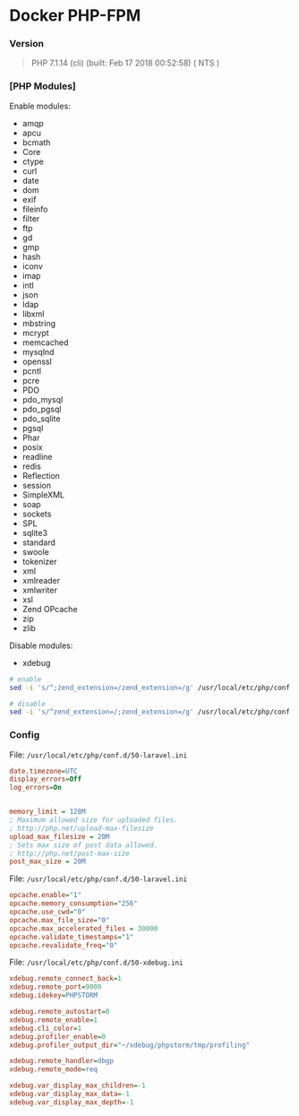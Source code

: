 # Docker PHP-FPM


### Version

> PHP 7.1.14 (cli) (built: Feb 17 2018 00:52:58) ( NTS )


### [PHP Modules]

Enable modules:

- amqp
- apcu
- bcmath
- Core
- ctype
- curl
- date
- dom
- exif
- fileinfo
- filter
- ftp
- gd
- gmp
- hash
- iconv
- imap
- intl
- json
- ldap
- libxml
- mbstring
- mcrypt
- memcached
- mysqlnd
- openssl
- pcntl
- pcre
- PDO
- pdo_mysql
- pdo_pgsql
- pdo_sqlite
- pgsql
- Phar
- posix
- readline
- redis
- Reflection
- session
- SimpleXML
- soap
- sockets
- SPL
- sqlite3
- standard
- swoole
- tokenizer
- xml
- xmlreader
- xmlwriter
- xsl
- Zend OPcache
- zip
- zlib

Disable modules:

- xdebug

```sh
# enable
sed -i 's/^;zend_extension=/zend_extension=/g' /usr/local/etc/php/conf.d/docker-php-ext-xdebug.ini

# disable
sed -i 's/^zend_extension=/;zend_extension=/g' /usr/local/etc/php/conf.d/docker-php-ext-xdebug.ini
```

### Config


File: `/usr/local/etc/php/conf.d/50-laravel.ini`
```ini
date.timezone=UTC
display_errors=Off
log_errors=On


memory_limit = 128M
; Maximum allowed size for uploaded files.
; http://php.net/upload-max-filesize
upload_max_filesize = 20M
; Sets max size of post data allowed.
; http://php.net/post-max-size
post_max_size = 20M
```

File: `/usr/local/etc/php/conf.d/50-laravel.ini`

```ini
opcache.enable="1"
opcache.memory_consumption="256"
opcache.use_cwd="0"
opcache.max_file_size="0"
opcache.max_accelerated_files = 30000
opcache.validate_timestamps="1"
opcache.revalidate_freq="0"
```


File: `/usr/local/etc/php/conf.d/50-xdebug.ini`
```ini
xdebug.remote_connect_back=1
xdebug.remote_port=9000
xdebug.idekey=PHPSTORM

xdebug.remote_autostart=0
xdebug.remote_enable=1
xdebug.cli_color=1
xdebug.profiler_enable=0
xdebug.profiler_output_dir="~/xdebug/phpstorm/tmp/profiling"

xdebug.remote_handler=dbgp
xdebug.remote_mode=req

xdebug.var_display_max_children=-1
xdebug.var_display_max_data=-1
xdebug.var_display_max_depth=-1

```
